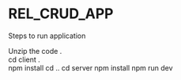 # REL_CRUD_APP
Steps to run application

Unzip the code .\
cd client .\
npm install
cd ..
cd server
npm install
npm run dev
